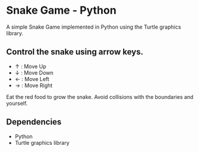 # Snake Game - Python

A simple Snake Game implemented in Python using the Turtle graphics library.

## Control the snake using arrow keys.

 - ↑ : Move Up
 - ↓ : Move Down
 - ← : Move Left
 - → : Move Right

Eat the red food to grow the snake. Avoid collisions with the boundaries and yourself.

## Dependencies

 - Python
 - Turtle graphics library

